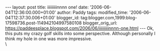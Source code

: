 \-\-- layout: post title: iiiiiiiiinnnn one! date:
\'2006-06-04T12:36:00.000+01:00\' author: Paddy tags: modified\_time:
\'2006-06-04T12:37:30.006+01:00\' blogger\_id:
tag:blogger.com,1999:blog-17598736.post-114942104997580108
blogger\_orig\_url:
https://paddeesplace.blogspot.com/2006/06/iiiiiiiiinnnn-one.html \-\--
Ok, this puts my crazy golf skills into some perspective. Although
personally I think my hole in one was more impressive.\
\
